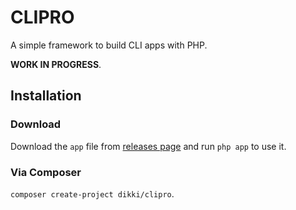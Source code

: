 # CLIPRO

A simple framework to build CLI apps with PHP.

**WORK IN PROGRESS**.

## Installation

### Download

Download the `app` file from [releases page](https://github.com/namankumar80510/clipro/releases) and run `php app` to
use it.

### Via Composer

`composer create-project dikki/clipro`.
